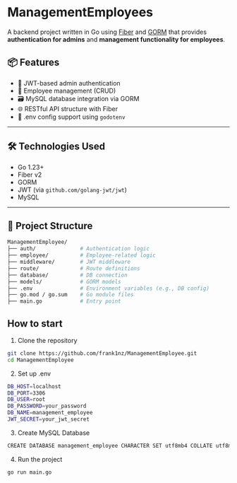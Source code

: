 # ManagementEmployees

A backend project written in Go using [Fiber](https://github.com/gofiber/fiber) and [GORM](https://gorm.io/) that provides **authentication for admins** and **management functionality for employees**.

## 📦 Features

- 🔐 JWT-based admin authentication
- 👥 Employee management (CRUD)
- 🗃️ MySQL database integration via GORM
- 🌐 RESTful API structure with Fiber
- 📂 .env config support using `godotenv`

---

## 🛠️ Technologies Used

- Go 1.23+
- Fiber v2
- GORM
- JWT (via `github.com/golang-jwt/jwt`)
- MySQL

---



## 📁 Project Structure

```bash
ManagementEmployee/
├── auth/              # Authentication logic
├── employee/          # Employee-related logic
├── middleware/        # JWT middleware
├── route/             # Route definitions
├── database/          # DB connection
├── models/            # GORM models
├── .env               # Environment variables (e.g., DB config)
├── go.mod / go.sum    # Go module files
├── main.go            # Entry point
```
## How to start
1. Clone the repository
```bash
git clone https://github.com/frank1nz/ManagementEmployee.git
cd ManagementEmployee
```

2. Set up .env
```bash
DB_HOST=localhost
DB_PORT=3306
DB_USER=root
DB_PASSWORD=your_password
DB_NAME=management_employee
JWT_SECRET=your_jwt_secret
```

3. Create MySQL Database
```bash
CREATE DATABASE management_employee CHARACTER SET utf8mb4 COLLATE utf8mb4_unicode_ci;
```

4. Run the project
```bash
go run main.go
```
